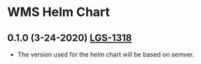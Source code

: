 # WMS Helm Chart

## 0.1.0 (3-24-2020) [LGS-1318](https://jira.jda.com/browse/LGS-1318)
 - The version used for the helm chart will be based on semver.
